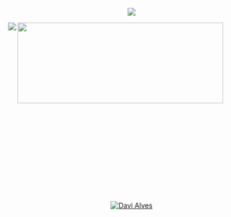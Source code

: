 <p align="center">
  <a href="https://skillicons.dev">
    <img src="https://skillicons.dev/icons?i=java,spring,angular,git,javascript,ts,css,html,docker,aws" />
  </a>
</p>

[weben]: https://portfolio-davi.vercel.app/


<p><img align="left" src="https://github-readme-stats.vercel.app/api/top-langs?username=d1av&show_icons=true&locale=en&layout=compact&theme=dark&show_icons=true&langs_count=6" /></p>

<p><img align="center" width="420" height="165" src="https://github-readme-streak-stats.herokuapp.com/?user=d1av&theme=dark&show_icons=true" /></p>

<div style="display:flex;margin:200px;justify-content:center;">
<a href="https://br.linkedin.com/in/d1av"> <img 
            alt="Davi Alves" 
            src="https://img.shields.io/badge/-LinkedIn-%230077b5?style=flat-square&logo=linkedin" />
</a>
  </div>
